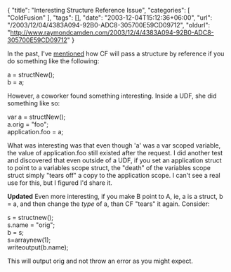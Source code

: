 {
	"title": "Interesting Structure Reference Issue",
	"categories": [
		"ColdFusion"
	],
	"tags": [],
	"date": "2003-12-04T15:12:36+06:00",
	"url": "/2003/12/04/4383A094-92B0-ADC8-305700E59CD09712",
	"oldurl": "http://www.raymondcamden.com/2003/12/4/4383A094-92B0-ADC8-305700E59CD09712"
}

In the past, I've <a href="http://www.camdenfamily.com/morpheus/blog/index.cfm?mode=entry&entry=395FDFE1-A5B7-3E8E-7EA8835F41E77788">mentioned</a> how CF will pass a structure by reference if you do something like the following:

a = structNew();<br>
b = a;

However, a coworker found something interesting. Inside a UDF, she did something like so:

var a = structNew();<br>
a.orig = "foo";<br>
application.foo = a;<br>

What was interesting was that even though 'a' was a var scoped variable, the value of application.foo still existed after the request. I did another test and discovered that even outside of a UDF, if you set an application struct to point to a variables scope struct, the "death" of the variables scope struct simply "tears off" a copy to the application scope. I can't see a real use for this, but I figured I'd share it.

<b>Updated</b> Even more interesting, if you make B point to A, ie, a is a struct, b = a, and then change the <i>type</i> of a, than CF "tears" it again. Consider:

s = structnew();<br>
s.name = "orig";<br>
b = s;<br>
s=arraynew(1);<br>
writeoutput(b.name);<br>

This will output orig and not throw an error as you might expect.